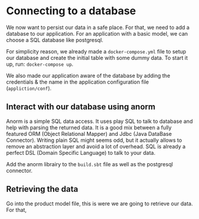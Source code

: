 # Connecting to a database

We now want to persist our data in a safe place. For that, we need to add a database to our application. For an application with a basic model, we can choose a SQL database like postgresql.

For simplicity reason, we already made a `docker-compose.yml` file to setup our database and create the initial table with some dummy data. To start it up, run: `docker-compose up`.

We also made our application aware of the database by adding the credentials & the name in the application configuration file (`appliction/conf`).

## Interact with our database using anorm

Anorm is a simple SQL data access. It uses play SQL to talk to database and help with parsing the returned data. It is a good mix between a fully featured ORM (Object Relational Mapper) and Jdbc (Java DataBase Connector). Writing plain SQL might seems odd, but it actually allows to remove an abstraction layer and avoid a lot of overhead. SQL is already a perfect DSL (Domain Specific Language) to talk to your data.

Add the anorm librairy to the `build.sbt` file as well as the postgresql connector.

## Retrieving the data

Go into the product model file, this is were we are going to retrieve our data. For that, 

